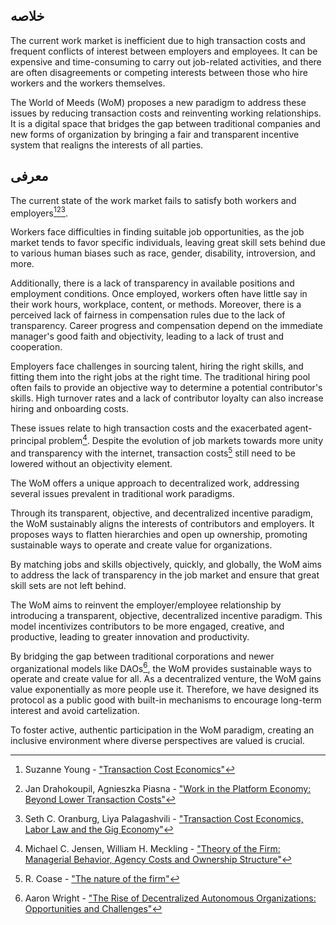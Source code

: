 ## خلاصه

The current work market is inefficient due to high transaction costs and frequent conflicts of interest between employers and employees. It can be expensive and time-consuming to carry out job-related activities, and there are often disagreements or competing interests between those who hire workers and the workers themselves.

The World of Meeds (WoM) proposes a new paradigm to address these issues by reducing transaction costs and reinventing working relationships. It is a digital space that bridges the gap between traditional companies and new forms of organization by bringing a fair and transparent incentive system that realigns the interests of all parties.

## معرفی

The current state of the work market fails to satisfy both workers and employers[^1][^2][^3].

Workers face difficulties in finding suitable job opportunities, as the job market tends to favor specific individuals, leaving great skill sets behind due to various human biases such as race, gender, disability, introversion, and more.

Additionally, there is a lack of transparency in available positions and employment conditions. Once employed, workers often have little say in their work hours, workplace, content, or methods. Moreover, there is a perceived lack of fairness in compensation rules due to the lack of transparency. Career progress and compensation depend on the immediate manager's good faith and objectivity, leading to a lack of trust and cooperation.

Employers face challenges in sourcing talent, hiring the right skills, and fitting them into the right jobs at the right time. The traditional hiring pool often fails to provide an objective way to determine a potential contributor's skills. High turnover rates and a lack of contributor loyalty can also increase hiring and onboarding costs.

These issues relate to high transaction costs and the exacerbated agent-principal problem[^4]. Despite the evolution of job markets towards more unity and transparency with the internet, transaction costs[^5] still need to be lowered without an objectivity element.

The WoM offers a unique approach to decentralized work, addressing several issues prevalent in traditional work paradigms.

Through its transparent, objective, and decentralized incentive paradigm, the WoM sustainably aligns the interests of contributors and employers. It proposes ways to flatten hierarchies and open up ownership, promoting sustainable ways to operate and create value for organizations.

By matching jobs and skills objectively, quickly, and globally, the WoM aims to address the lack of transparency in the job market and ensure that great skill sets are not left behind.

The WoM aims to reinvent the employer/employee relationship by introducing a transparent, objective, decentralized incentive paradigm. This model incentivizes contributors to be more engaged, creative, and productive, leading to greater innovation and productivity.

By bridging the gap between traditional corporations and newer organizational models like DAOs[^6], the WoM provides sustainable ways to operate and create value for all. As a decentralized venture, the WoM gains value exponentially as more people use it. Therefore, we have designed its protocol as a public good with built-in mechanisms to encourage long-term interest and avoid cartelization.

To foster active, authentic participation in the WoM paradigm, creating an inclusive environment where diverse perspectives are valued is crucial.


[^1]: Suzanne Young - ["Transaction Cost Economics"](https://www.academia.edu/24703426/Transaction_Cost_Economics)
[^2]: Jan Drahokoupil, Agnieszka Piasna - ["Work in the Platform Economy: Beyond Lower Transaction Costs"](https://www.intereconomics.eu/contents/year/2017/number/6/article/work-in-the-platform-economy-beyond-lower-transaction-costs.html)
[^3]: Seth C. Oranburg, Liya Palagashvili - ["Transaction Cost Economics, Labor Law and the Gig Economy"](https://dsc.duq.edu/cgi/viewcontent.cgi?article=1115&context=law-faculty-scholarship)
[^4]: Michael C. Jensen, William H. Meckling - ["Theory of the Firm: Managerial Behavior, Agency Costs and Ownership Structure"](https://www.sfu.ca/~wainwrig/Econ400/jensen-meckling.pdf)
[^5]: R. Coase - ["The nature of the firm"](http://econdse.org/wp-content/uploads/2014/09/firm-coase.pdf)
[^6]: Aaron Wright - ["The Rise of Decentralized Autonomous Organizations: Opportunities and Challenges"](https://stanford-jblp.pubpub.org/pub/rise-of-daos/release/1)